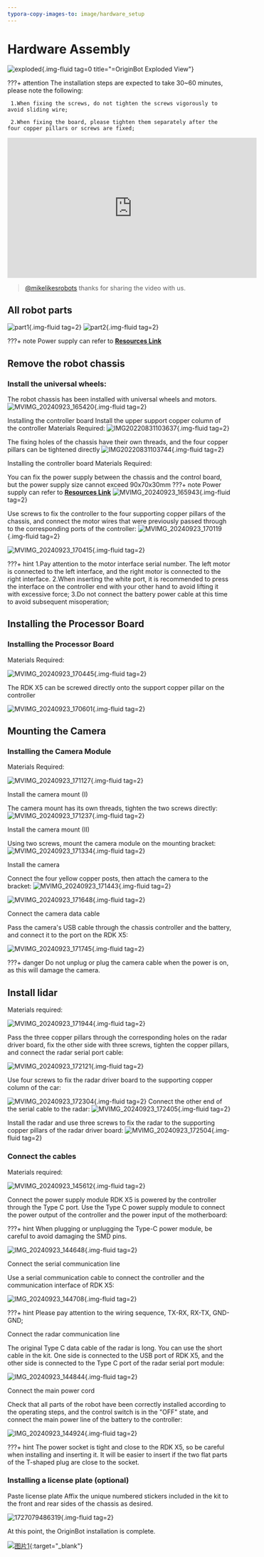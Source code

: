 ```yaml
---
typora-copy-images-to: image/hardware_setup
---
```


# **Hardware Assembly**

![exploded ](../../assets/img/hardware_setup/exploded.jpg){.img-fluid tag=0 title="=OriginBot Exploded View"}

???+ attention
    The installation steps are expected to take 30~60 minutes, please note the following:
    

     1.When fixing the screws, do not tighten the screws vigorously to avoid sliding wire;

     2.When fixing the board, please tighten them separately after the four copper pillars or screws are fixed;

<center>
<iframe width="560" height="315" src="https://www.youtube.com/embed/rRoLNXG-gnA?si=cN5GdL8x6VykAJ-y" title="YouTube video player" frameborder="0" allow="accelerometer; autoplay; clipboard-write; encrypted-media; gyroscope; picture-in-picture; web-share" referrerpolicy="strict-origin-when-cross-origin" allowfullscreen></iframe>
</center>

> [@mikelikesrobots](https://www.youtube.com/@mikelikesrobots)
> thanks for sharing the video with us.

## **All robot parts**
![part1](../../assets/img/hardware_setup/part1.png){.img-fluid tag=2}
![part2](../../assets/img/hardware_setup/part2.png){.img-fluid tag=2}

???+ note
    Power supply can refer to [**Resources Link**](../material/open_source_link.md#power-bank)
    
## **Remove the robot chassis**

### Install the universal wheels:

The robot chassis has been installed with universal wheels and motors.
![MVIMG_20240923_165420](../../assets/img/hardware_setup/MVIMG_20240923_165420.jpg){.img-fluid tag=2}

Installing the controller board
Install the upper support copper column of the controller Materials Required:
![IMG20220831103637](../../assets/img/hardware_setup/IMG20220831103637.jpg){.img-fluid tag=2}

The fixing holes of the chassis have their own threads, and the four copper pillars can be tightened directly
![IMG20220831103744](../../assets/img/hardware_setup/IMG20220831103744.jpg){.img-fluid tag=2}


Installing the controller board
Materials Required:

You can fix the power supply between the chassis and the control board, but the power supply size cannot exceed 90x70x30mm
???+ note
    Power supply can refer to [**Resources Link**](../material/open_source_link.md#power-bank)
![MVIMG_20240923_165943](../../assets/img/hardware_setup/PixPin_2025-05-09_16-59-08.png){.img-fluid tag=2}


Use screws to fix the controller to the four supporting copper pillars of the chassis, and connect the motor wires that were previously passed through to the corresponding ports of the controller:
![MVIMG_20240923_170119](../../assets/img/hardware_setup/MVIMG_20240923_170119.jpg){.img-fluid tag=2}

![MVIMG_20240923_170415](../../assets/img/hardware_setup/MVIMG_20240923_170415.jpg){.img-fluid tag=2}




???+ hint
    1.Pay attention to the motor interface serial number. The left motor is connected to the left interface, and the right motor is connected to the right interface.
    2.When inserting the white port, it is recommended to press the interface on the controller end with your other hand to avoid lifting it with excessive force;
    3.Do not connect the battery power cable at this time to avoid subsequent misoperation;




## **Installing the Processor Board**

### Installing the Processor Board


Materials Required:

![MVIMG_20240923_170445](../../assets/img/hardware_setup/MVIMG_20240923_170445.jpg){.img-fluid tag=2}


The RDK X5 can be screwed directly onto the support copper pillar on the controller

![MVIMG_20240923_170601](../../assets/img/hardware_setup/MVIMG_20240923_170601.jpg){.img-fluid tag=2}



## **Mounting the Camera**
### Installing the Camera Module

Materials Required:

![MVIMG_20240923_171127](../../assets/img/hardware_setup/MVIMG_20240923_171127.jpg){.img-fluid tag=2}



 Install the camera mount (I)

 The camera mount has its own threads, tighten the two screws directly:
![MVIMG_20240923_171237](../../assets/img/hardware_setup/MVIMG_20240923_171237.jpg){.img-fluid tag=2}

 Install the camera mount (II)

Using two screws, mount the camera module on the mounting bracket:
![MVIMG_20240923_171334](../../assets/img/hardware_setup/MVIMG_20240923_171334.jpg){.img-fluid tag=2}

Install the camera

Connect the four yellow copper posts, then attach the camera to the bracket:
![MVIMG_20240923_171443](../../assets/img/hardware_setup/MVIMG_20240923_171443.jpg){.img-fluid tag=2}

![MVIMG_20240923_171648](../../assets/img/hardware_setup/PixPin_2025-05-09_17-00-58.png){.img-fluid tag=2}

 Connect the camera data cable

Pass the camera's USB cable through the chassis controller and the battery, and connect it to the port on the RDK X5:

![MVIMG_20240923_171745](../../assets/img/hardware_setup/MVIMG_20240923_171745.jpg){.img-fluid tag=2}



???+ danger
    Do not unplug or plug the camera cable when the power is on, as this will damage the camera.

## **Install lidar**
Materials required:

![MVIMG_20240923_171944](../../assets/img/hardware_setup/MVIMG_20240923_171944.jpg){.img-fluid tag=2}

Pass the three copper pillars through the corresponding holes on the radar driver board, fix the other side with three screws, tighten the copper pillars, and connect the radar serial port cable:

![MVIMG_20240923_172121](../../assets/img/hardware_setup/MVIMG_20240923_172121.jpg){.img-fluid tag=2}

Use four screws to fix the radar driver board to the supporting copper column of the car:

![MVIMG_20240923_172304](../../assets/img/hardware_setup/MVIMG_20240923_172304.jpg){.img-fluid tag=2}
Connect the other end of the serial cable to the radar:
![MVIMG_20240923_172405](../../assets/img/hardware_setup/MVIMG_20240923_172405.jpg){.img-fluid tag=2}

Install the radar and use three screws to fix the radar to the supporting copper pillars of the radar driver board:
![MVIMG_20240923_172504](../../assets/img/hardware_setup/MVIMG_20240923_172504.jpg){.img-fluid tag=2}

### Connect the cables

Materials required:

![MVIMG_20240923_145612](../../assets/img/hardware_setup/MVIMG_20240923_145612.jpg){.img-fluid tag=2}
 

Connect the power supply module
RDK X5 is powered by the controller through the Type C port. Use the Type C power supply module to connect the power output of the controller and the power input of the motherboard:

???+ hint
    When plugging or unplugging the Type-C power module, be careful to avoid damaging the SMD pins.

![IMG_20240923_144648](../../assets/img/hardware_setup/IMG_20240923_144648.jpg){.img-fluid tag=2}



 Connect the serial communication line

Use a serial communication cable to connect the controller and the communication interface of RDK X5:

![IMG_20240923_144708](../../assets/img/hardware_setup/IMG_20240923_144708.jpg){.img-fluid tag=2}


???+ hint
    Please pay attention to the wiring sequence, TX-RX, RX-TX, GND-GND;

Connect the radar communication line

The original Type C data cable of the radar is long. You can use the short cable in the kit. One side is connected to the USB port of RDK X5, and the other side is connected to the Type C port of the radar serial port module:



![IMG_20240923_144844](../../assets/img/hardware_setup/IMG_20240923_144844.jpg){.img-fluid tag=2}

Connect the main power cord

Check that all parts of the robot have been correctly installed according to the operating steps, and the control switch is in the "OFF" state, and connect the main power line of the battery to the controller:

![IMG_20240923_144924](../../assets/img/hardware_setup/power_line_connected.png){.img-fluid tag=2}


???+ hint
    The power socket is tight and close to the RDK X5, so be careful when installing and inserting it. It will be easier to insert if the two flat parts of the T-shaped plug are close to the socket.

### Installing a license plate (optional)
Paste license plate
Affix the unique numbered stickers included in the kit to the front and rear sides of the chassis as desired.


![1727079486319](../../assets/img/hardware_setup/PixPin_2025-05-09_17-28-35.png){.img-fluid tag=2}

At this point, the OriginBot installation is complete.

[![图片1](../../assets/img/footer.png)](https://www.guyuehome.com/){:target="_blank"}